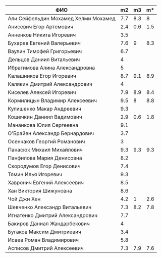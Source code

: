 |                ФИО                   | m2  | m3  | m*  |
|--------------------------------------|-----|-----|-----|
| Али Сейфельдин Мохамед Хелми Мохамед | 7.7 | 8.3 | 8   |
| Анисевич Егор Артемович              | 2.4 | 0.6 | 1.5 |
| Анненков Никита Игоревич             | 3.5 |     |     |
| Бухарев Евгений Валерьевич           | 7.6 | 9   | 8.3 |
| Ваулин Тимофей Григорьевич           | 6.7 |     |     |
| Дельцов Даниил Витальевич            | 4   |     |     |
| Ибрагимова Алина Александровна       | 5   |     |     |
| Калашников Егор Игоревич             | 8.7 | 9.1 | 8.9 |
| Калякин Дмитрий Александрович        | 4   |     |     |
| Киселев Алексей Игоревич             | 7.9 | 8.9 | 8.4 |
| Кормилицын Владимир Алексеевич       | 9.5 | 8   | 8.8 |
| Кулишенко Макар Андреевич            | 9.3 |     |     |
| Кошечкин Даниил Вадимович            | 2.9 | 0.6 | 1.8 |
| Мананкова Юлия Сергеевна             | 9.1 |     |     |
| О'Брайен Александр Бернардович       | 3.7 |     |     |
| Осенчаков Георгий Романович          | 3   |     |     |
| Панасюк Михаил Михайлович            | 9.3 | 9.3 | 9.3 |
| Панфилова Мария Денисовна            | 8.2 |     |     |
| Скородумов Егор Денисович            | 7.4 |     |     |
| Тямин Илья Игоревич                  | 9.3 |     |     |
| Хавронич Евгений Алексеевич          | 8.5 |     |     |
| Хан Виктория Шижуновна               | 8.6 |     |     |
| Чой Джи Хен                          | 4.2 | 1   | 2.6 |
| Шевченко Александр Витальевич        | 7.3 | 8.2 | 7.8 |
| Игнатенко Дмитрий Александрович      | 7.7 |     |     |
| Бакиров Даниал Жандарбекович         | 4   |     |     |
| Бугаков Максим Дмитриевич            | 3.4 |     |     |
| Исаев Роман Владимирович             | 5.8 |     |     |
| Асписов Дмитрий Алексеевич           | 7.3 | 7.9 | 7.6 |